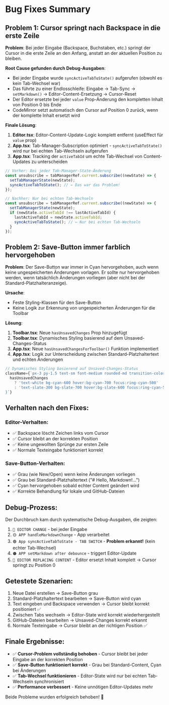 # Bug Fixes Summary

## Problem 1: Cursor springt nach Backspace in die erste Zeile

**Problem**: Bei jeder Eingabe (Backspace, Buchstaben, etc.) springt der Cursor in die erste Zeile an den Anfang, anstatt an der aktuellen Position zu bleiben.

**Root Cause gefunden durch Debug-Ausgaben**: 
- Bei jeder Eingabe wurde `syncActiveTabToState()` aufgerufen (obwohl es kein Tab-Wechsel war)
- Das führte zu einer Endlosschleife: Eingabe → Tab-Sync → `setMarkdown()` → Editor-Content-Ersetzung → Cursor-Reset
- Der Editor ersetzte bei jeder `value` Prop-Änderung den kompletten Inhalt von Position 0 bis Ende
- CodeMirror setzt automatisch den Cursor auf Position 0 zurück, wenn der komplette Inhalt ersetzt wird

**Finale Lösung**:
1. **Editor.tsx**: Editor-Content-Update-Logic komplett entfernt (useEffect für `value` prop)
2. **App.tsx**: Tab-Manager-Subscription optimiert - `syncActiveTabToState()` wird nur bei echten Tab-Wechseln aufgerufen
3. **App.tsx**: Tracking der `activeTabId` um echte Tab-Wechsel von Content-Updates zu unterscheiden

```typescript
// Vorher: Bei jeder Tab-Manager-State-Änderung
const unsubscribe = tabManagerRef.current.subscribe((newState) => {
  setTabManagerState(newState);
  syncActiveTabToState(); // ← Das war das Problem!
});

// Nachher: Nur bei echten Tab-Wechseln
const unsubscribe = tabManagerRef.current.subscribe((newState) => {
  setTabManagerState(newState);
  if (newState.activeTabId !== lastActiveTabId) {
    lastActiveTabId = newState.activeTabId;
    syncActiveTabToState(); // ← Nur bei echten Tab-Wechseln
  }
});
```

## Problem 2: Save-Button immer farblich hervorgehoben

**Problem**: Der Save-Button war immer in Cyan hervorgehoben, auch wenn keine ungespeicherten Änderungen vorlagen. Er sollte nur hervorgehoben werden, wenn tatsächlich Änderungen vorliegen (aber nicht bei der Standard-Platzhalteranzeige).

**Ursache**: 
- Feste Styling-Klassen für den Save-Button
- Keine Logik zur Erkennung von ungespeicherten Änderungen für die Toolbar

**Lösung**:
1. **Toolbar.tsx**: Neue `hasUnsavedChanges` Prop hinzugefügt
2. **Toolbar.tsx**: Dynamisches Styling basierend auf dem Unsaved-Changes-Status
3. **App.tsx**: Neue `hasUnsavedChangesForToolbar()` Funktion implementiert
4. **App.tsx**: Logik zur Unterscheidung zwischen Standard-Platzhaltertext und echten Änderungen

```typescript
// Dynamisches Styling basierend auf Unsaved-Changes-Status
className={`px-3 py-1.5 text-sm font-medium rounded-md transition-colors duration-150 focus:outline-none focus:ring-2 focus:ring-offset-2 focus:ring-offset-slate-800 ${
  hasUnsavedChanges 
    ? 'text-white bg-cyan-600 hover:bg-cyan-700 focus:ring-cyan-500' 
    : 'text-slate-300 bg-slate-700 hover:bg-slate-600 focus:ring-cyan-500'
}`}
```

## Verhalten nach den Fixes:

### Editor-Verhalten:
- ✅ Backspace löscht Zeichen links vom Cursor
- ✅ Cursor bleibt an der korrekten Position
- ✅ Keine ungewollten Sprünge zur ersten Zeile
- ✅ Normale Texteingabe funktioniert korrekt

### Save-Button-Verhalten:
- ✅ Grau (wie New/Open) wenn keine Änderungen vorliegen
- ✅ Grau bei Standard-Platzhaltertext ("# Hello, Markdown!...")
- ✅ Cyan hervorgehoben sobald echter Content geändert wird
- ✅ Korrekte Behandlung für lokale und GitHub-Dateien

## Debug-Prozess:
Der Durchbruch kam durch systematische Debug-Ausgaben, die zeigten:
1. `🔵 EDITOR CHANGE` - bei jeder Eingabe
2. `🟡 APP handleMarkdownChange` - App verarbeitet
3. `🟢 App syncActiveTabToState - TAB SWITCH` - **Problem erkannt!** (kein echter Tab-Wechsel)
4. `🟠 APP setMarkdown after debounce` - triggert Editor-Update
5. `🔴 EDITOR REPLACING CONTENT` - Editor ersetzt Inhalt komplett → Cursor springt zu Position 0

## Getestete Szenarien:
1. Neue Datei erstellen → Save-Button grau
2. Standard-Platzhaltertext bearbeiten → Save-Button wird cyan
3. Text eingeben und Backspace verwenden → Cursor bleibt korrekt positioniert ✅
4. Zwischen Tabs wechseln → Editor-State wird korrekt wiederhergestellt
5. GitHub-Dateien bearbeiten → Unsaved-Changes korrekt erkannt
6. Normale Texteingabe → Cursor bleibt an der richtigen Position ✅

## Finale Ergebnisse:
- ✅ **Cursor-Problem vollständig behoben** - Cursor bleibt bei jeder Eingabe an der korrekten Position
- ✅ **Save-Button funktioniert korrekt** - Grau bei Standard-Content, Cyan bei Änderungen
- ✅ **Tab-Wechsel funktionieren** - Editor-State wird nur bei echten Tab-Wechseln synchronisiert
- ✅ **Performance verbessert** - Keine unnötigen Editor-Updates mehr

Beide Probleme wurden erfolgreich behoben! 🎉
